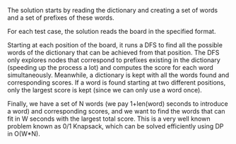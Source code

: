 The solution starts by reading the dictionary and creating a set of words and a set of prefixes of these words.

For each test case, the solution reads the board in the specified format.

Starting at each position of the board, it runs a DFS to find all the possible words of the dictionary that can be achieved from that position. The DFS only explores nodes that correspond to prefixes existing in the dictionary (speeding up the process a lot) and computes the score for each word simultaneously. Meanwhile, a dictionary is kept with all the words found and corresponding scores. If a word is found starting at two different positions, only the largest score is kept (since we can only use a word once).

Finally, we have a set of N words (we pay 1+len(word) seconds to introduce a word) and corresponding scores, and we want to find the words that can fit in W seconds with the largest total score. This is a very well known problem known as 0/1 Knapsack, which can be solved efficiently using DP in O(W*N).